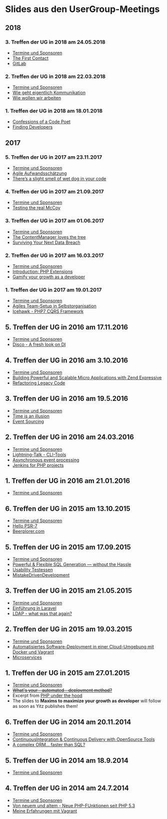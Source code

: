 # Slides aus den UserGroup-Meetings

## 2018

### 3. Treffen der UG in 2018 am 24.05.2018

* [Termine und Sponsoren](https://php-usergroup-ffm.github.io/slides/2018/20180524/index.html)
* [The First Contact](https://heiglandreas.github.io/slidedeck/FirstContact/20180524-phpugffm/index_online.html)
* [GitLab]()

### 2. Treffen der UG in 2018 am 22.03.2018

* [Termine und Sponsoren](http://php-usergroup-ffm.github.io/slides/2018/20180322/index.html)
* [Wie geht eigentlich Kommunikation]()
* [Wie wollen wir arbeiten]()

### 1. Treffen der UG in 2018 am  18.01.2018

* [Confessions of a Code Poet](https://talks.bitexpert.de/phpugffm18-confessions/)
* [Finding Developers]()

## 2017

### 5. Treffen der UG in 2017 am 23.11.2017

* [Termine und Sponsoren](http://php-usergroup-ffm.github.io/slides/2017/20171123/index.html)
* [Agile Aufwandsschätzung](https://github.com/terafitz/Presentations/blob/master/Cost_Estim_WMFRA_v0-1_170109.pptx)
* [There’s a slight smell of wet dog in your code](https://sebastian-feldmann.info/talks/2017/20171011-slight-smell-of-wet-dog.pdf)

### 4. Treffen der UG in 2017 am 21.09.2017

* [Termine und Sponsoren](http://php-usergroup-ffm.github.io/slides/2017/20170921/index.html)
* [Testing the real McCoy](https://heiglandreas.github.io/slidedeck/TestingTheRealMcCoy/20170921-phpugffm/index_online.html)

### 3. Treffen der UG in 2017 am 01.06.2017

* [Termine und Sponsoren](http://cdn.rawgit.com/PHP-Usergroup-FFM/slides/master/2017/20170601/index.html)
* [The ContentManager loves the tree]()
* [Surviving Your Next Data Breach]()


### 2. Treffen der UG in 2017 am 16.03.2017

* [Termine und Sponsoren](http://cdn.rawgit.com/PHP-Usergroup-FFM/slides/master/2017/20170316/index.html)
* [Introduction: PHP Extensions](https://speakerdeck.com/thomasweinert/introduction-php-extensions)
* [Gamify your growth as a developer](http://rawgit.com/heiglandreas/slidedeck/master/GamifyYourGrowthAsDeveloper/20170316-phpugffm/index_online.html#/)


### 1. Treffen der UG in 2017 am 19.01.2017

* [Termine und Sponsoren](http://cdn.rawgit.com/PHP-Usergroup-FFM/slides/master/2017/20170119/index.html)
* [Agiles Team-Setup in Selbstorganisation]()
* [Icehawk - PHP7 CQRS Framework](https://speakerdeck.com/hollodotme/icehawk-framework-at-phpugffm)

## 5. Treffen der UG in 2016 am 17.11.2016

* [Termine und Sponsoren](http://cdn.rawgit.com/PHP-Usergroup-FFM/slides/master/2016/20161117/index.html)
* [Disco - A fresh look on DI](https://talks.bitexpert.de/phpugffm16-disco/)


## 4. Treffen der UG in 2016 am 3.10.2016

* [Termine und Sponsoren](http://cdn.rawgit.com/PHP-Usergroup-FFM/slides/master/2016/20161003/index.html)
* [Building Powerful and Scalable Micro Applications with Zend Expressive](http://talks.matthewsetter.com/powerful-and-scaleable-microapplications-with-zend-expressive/)
* [Refactoring Legacy Code](http://www.slideshare.net/adamculp/refactoring-legacy-code)

## 3. Treffen der UG in 2016 am 19.5.2016

* [Termine und Sponsoren](http://cdn.rawgit.com/PHP-Usergroup-FFM/slides/master/2016/20160519/index.html)
* [Time is an illusion](http://rawgit.com/heiglandreas/slidedeck/master/time_is_an_illusion/20160519-phpugffm/index_online.html)
* [Event Sourcing](...)

## 2. Treffen der UG in 2016 am 24.03.2016

 * [Termine und Sponsoren](http://cdn.rawgit.com/PHP-Usergroup-FFM/slides/master/2016/20160324/index.html)
 * [Lightning-Talk - CLI-Tools](http://cdn.rawgit.com/PHP-Usergroup-FFM/slides/master/2016/20160324/slides/lightning_talk_phpugffm_II_2016.pdf)
 * [Asynchronous event processing](...)
 * [Jenkins for PHP projects](https://talks.bitexpert.de/phpugffm16-jenkins-for-php-projects/)

## 1. Treffen der UG in 2016 am 21.01.2016

 * [Termine und Sponsoren](http://cdn.rawgit.com/PHP-Usergroup-FFM/slides/master/2016/20160121/index.html)

## 6. Treffen der UG in 2015 am 13.10.2015

 * [Termine und Sponsoren](http://cdn.rawgit.com/PHP-Usergroup-FFM/slides/master/2015/20151013/index.html)
 * [Hello PSR-7](https://beau.io/talks/2015/10/13/hello-psr-7-phpugffm/)
 * [Beerplorer.com](http://cdn.rawgit.com/PHP-Usergroup-FFM/slides/master/2015/20151013/slides/Beerplorer.pdf)

## 5. Treffen der UG in 2015 am 17.09.2015

 * [Termine und Sponsoren](http://cdn.rawgit.com/PHP-Usergroup-FFM/slides/master/2015/20150917/index.html)
 * [Powerful & Flexible SQL Generation — without the Hassle]()
 * [Usability Testessen]()
 * [MistakeDrivenDevelopment](https://github.com/dmanners/Mistake_Driven_Development/raw/master/MDD-Final.pdf)

## 3. Treffen der UG in 2015 am 21.05.2015

 * [Termine und Sponsoren](http://cdn.rawgit.com/PHP-Usergroup-FFM/slides/master/2015/20150521/index.html)
 * [Einführung in Laravel]()
 * [LDAP - what was that again?](http://rawgit.com/heiglandreas/slidedeck/master/LDAP%20-%20what%20was%20that%20again%3F/20150521%20-%20phpugffm/index_online.html)

## 2. Treffen der UG in 2015 am 19.03.2015

 * [Termine und Sponsoren](http://cdn.rawgit.com/PHP-Usergroup-FFM/slides/master/2015/20150319/index.html)
 * [Automatisiertes Software-Deployment in einer Cloud-Umgebung mit Docker und Vagrant](http://example.com)
 * [Microservices](https://talks.bitexpert.de/phpugffm15-microservices/)

## 1. Treffen der UG in 2015 am 27.01.2015

 * [Termine und Sponsoren](http://cdn.rawgit.com/PHP-Usergroup-FFM/slides/master/2015/20150127/index.html)
 * [~~What's your - automated - deployment method?~~](http://cdn.rawgit.com/heiglandreas/slidedeck/master/WhatsYour_automated_DeploymentMethod/index_online.html)
 * Excerpt from [PHP under the hood](https://speakerdeck.com/dshafik/phpnw14-php-under-the-hood)
 * The slides to **Maxims to maximize your growth as developer** will follow as soon as Yitz publishes them!

## 6. Treffen der UG in 2014 am 20.11.2014

 * [Termine und Sponsoren](http://cdn.rawgit.com/PHP-Usergroup-FFM/slides/master/2014/20141120/index.html)
 * [ContinuousIntegration & Continuous Delivery with OpenSource Tools](http://de.slideshare.net/mimiknoll/continuous-integration-with-open-source-tools-phpugffm-20141120)
 * [A complex ORM... faster than SQL?](http://ocramius.github.io/brnophp-2014-slides/)

## 5. Treffen der UG in 2014 am 18.9.2014

 * [Termine und Sponsoren](http://cdn.rawgit.com/PHP-Usergroup-FFM/slides/master/2014/20140918/index.html)

## 4. Treffen der UG in 2014 am 24.7.2014

 * [Termine und Sponsoren](http://cdn.rawgit.com/PHP-Usergroup-FFM/slides/master/2014/20140724/index.html)
 * [Von neuem und altem - Neue PHP-FUnktionen seit PHP 5.3](http://cdn.rawgit.com/heiglandreas/slidedeck/master/NewLanguageFeaturesUntilPHP56/index.html/)
 * [Meine Erfahrungen mit Vagrant](http://example.com)
